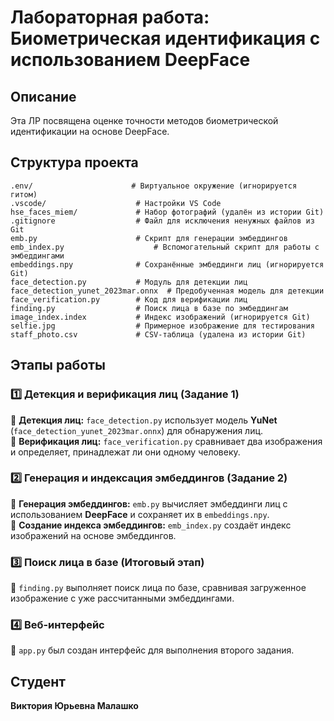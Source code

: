 # Лабораторная работа: Биометрическая идентификация с использованием DeepFace

## Описание
Эта ЛР посвящена оценке точности методов биометрической идентификации на основе DeepFace.

## Структура проекта
```
.env/                      # Виртуальное окружение (игнорируется гитом)
.vscode/                    # Настройки VS Code
hse_faces_miem/             # Набор фотографий (удалён из истории Git)
.gitignore                  # Файл для исключения ненужных файлов из Git
emb.py                      # Скрипт для генерации эмбеддингов
emb_index.py                    # Вспомогательный скрипт для работы с эмбеддингами
embeddings.npy              # Сохранённые эмбеддинги лиц (игнорируется Git)
face_detection.py           # Модуль для детекции лиц
face_detection_yunet_2023mar.onnx  # Предобученная модель для детекции
face_verification.py        # Код для верификации лиц
finding.py                  # Поиск лица в базе по эмбеддингам
image_index.index           # Индекс изображений (игнорируется Git)
selfie.jpg                  # Примерное изображение для тестирования
staff_photo.csv             # CSV-таблица (удалена из истории Git)
```

## Этапы работы
### 1️⃣ Детекция и верификация лиц (Задание 1)
🔹 **Детекция лиц:** `face_detection.py` использует модель **YuNet** (`face_detection_yunet_2023mar.onnx`) для обнаружения лиц.  
🔹 **Верификация лиц:** `face_verification.py` сравнивает два изображения и определяет, принадлежат ли они одному человеку.  

### 2️⃣ Генерация и индексация эмбеддингов (Задание 2)
🔹 **Генерация эмбеддингов:** `emb.py` вычисляет эмбеддинги лиц с использованием **DeepFace** и сохраняет их в `embeddings.npy`.  
🔹 **Создание индекса эмбеддингов:** `emb_index.py` создаёт индекс изображений на основе эмбеддингов.  

### 3️⃣ Поиск лица в базе (Итоговый этап)
🔹 `finding.py` выполняет поиск лица по базе, сравнивая загруженное изображение с уже рассчитанными эмбеддингами.  

### 4️⃣ Веб-интерфейс
🔹 `app.py` был создан интерфейс для выполнения второго задания. 


## Студент
**Виктория Юрьевна Малашко**

